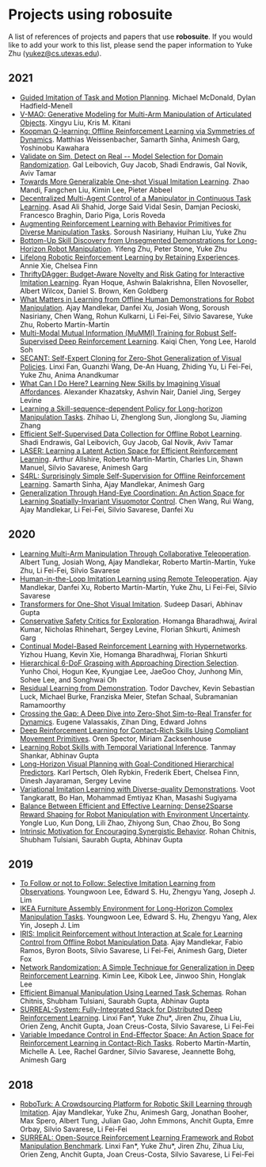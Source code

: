 # Projects using robosuite

A list of references of projects and papers that use **robosuite**. If you would like to add your work to this list, please send the paper information to Yuke Zhu ([yukez@cs.utexas.edu](mailto:yukez@cs.utexas.edu)).

## 2021

- [Guided Imitation of Task and Motion Planning](https://arxiv.org/abs/2112.03386). Michael McDonald, Dylan Hadfield-Menell
- [V-MAO: Generative Modeling for Multi-Arm Manipulation of Articulated Objects](https://arxiv.org/abs/2111.03987). Xingyu Liu, Kris M. Kitani
- [Koopman Q-learning: Offline Reinforcement Learning via Symmetries of Dynamics](https://arxiv.org/abs/2111.01365). Matthias Weissenbacher, Samarth Sinha, Animesh Garg, Yoshinobu Kawahara
- [Validate on Sim, Detect on Real -- Model Selection for Domain Randomization](https://arxiv.org/abs/2111.00765). Gal Leibovich, Guy Jacob, Shadi Endrawis, Gal Novik, Aviv Tamar
- [Towards More Generalizable One-shot Visual Imitation Learning](https://arxiv.org/abs/2110.13423). Zhao Mandi, Fangchen Liu, Kimin Lee, Pieter Abbeel
- [Decentralized Multi-Agent Control of a Manipulator in Continuous Task Learning](https://www.mdpi.com/2076-3417/11/21/10227). Asad Ali Shahid, Jorge Said Vidal Sesin, Damjan Pecioski, Francesco Braghin, Dario Piga, Loris Roveda
- [Augmenting Reinforcement Learning with Behavior Primitives for Diverse Manipulation Tasks](https://arxiv.org/abs/2110.03655). Soroush Nasiriany, Huihan Liu, Yuke Zhu
- [Bottom-Up Skill Discovery from Unsegmented Demonstrations for Long-Horizon Robot Manipulation](https://arxiv.org/abs/2109.13841). Yifeng Zhu, Peter Stone, Yuke Zhu
- [Lifelong Robotic Reinforcement Learning by Retaining Experiences](https://arxiv.org/abs/2109.09180). Annie Xie, Chelsea Finn
- [ThriftyDAgger: Budget-Aware Novelty and Risk Gating for Interactive Imitation Learning](https://arxiv.org/abs/2109.08273). Ryan Hoque, Ashwin Balakrishna, Ellen Novoseller, Albert Wilcox, Daniel S. Brown, Ken Goldberg
- [What Matters in Learning from Offline Human Demonstrations for Robot Manipulation](https://arxiv.org/abs/2108.03298). Ajay Mandlekar, Danfei Xu, Josiah Wong, Soroush Nasiriany, Chen Wang, Rohun Kulkarni, Li Fei-Fei, Silvio Savarese, Yuke Zhu, Roberto Martín-Martín
- [Multi-Modal Mutual Information (MuMMI) Training for Robust Self-Supervised Deep Reinforcement Learning](https://arxiv.org/abs/2107.02339). Kaiqi Chen, Yong Lee, Harold Soh
- [SECANT: Self-Expert Cloning for Zero-Shot Generalization of Visual Policies](https://arxiv.org/abs/2106.09678). Linxi Fan, Guanzhi Wang, De-An Huang, Zhiding Yu, Li Fei-Fei, Yuke Zhu, Anima Anandkumar
- [What Can I Do Here? Learning New Skills by Imagining Visual Affordances](https://arxiv.org/abs/2106.00671). Alexander Khazatsky, Ashvin Nair, Daniel Jing, Sergey Levine
- [Learning a Skill-sequence-dependent Policy for Long-horizon Manipulation Tasks](https://arxiv.org/abs/2105.05484). Zhihao Li, Zhenglong Sun, Jionglong Su, Jiaming Zhang
- [Efficient Self-Supervised Data Collection for Offline Robot Learning](https://arxiv.org/abs/2105.04607). Shadi Endrawis, Gal Leibovich, Guy Jacob, Gal Novik, Aviv Tamar
- [LASER: Learning a Latent Action Space for Efficient Reinforcement Learning](https://arxiv.org/abs/2103.15793). Arthur Allshire, Roberto Martín-Martín, Charles Lin, Shawn Manuel, Silvio Savarese, Animesh Garg
- [S4RL: Surprisingly Simple Self-Supervision for Offline Reinforcement Learning](https://arxiv.org/abs/2103.06326). Samarth Sinha, Ajay Mandlekar, Animesh Garg
- [Generalization Through Hand-Eye Coordination: An Action Space for Learning Spatially-Invariant Visuomotor Control](https://arxiv.org/abs/2103.00375). Chen Wang, Rui Wang, Ajay Mandlekar, Li Fei-Fei, Silvio Savarese, Danfei Xu

## 2020

- [Learning Multi-Arm Manipulation Through Collaborative Teleoperation](https://arxiv.org/abs/2012.06738). Albert Tung, Josiah Wong, Ajay Mandlekar, Roberto Martín-Martín, Yuke Zhu, Li Fei-Fei, Silvio Savarese
- [Human-in-the-Loop Imitation Learning using Remote Teleoperation](https://arxiv.org/abs/2012.06733). Ajay Mandlekar, Danfei Xu, Roberto Martín-Martín, Yuke Zhu, Li Fei-Fei, Silvio Savarese
- [Transformers for One-Shot Visual Imitation](https://arxiv.org/abs/2011.05970). Sudeep Dasari, Abhinav Gupta
- [Conservative Safety Critics for Exploration](https://arxiv.org/abs/2010.14497). Homanga Bharadhwaj, Aviral Kumar, Nicholas Rhinehart, Sergey Levine, Florian Shkurti, Animesh Garg
- [Continual Model-Based Reinforcement Learning with Hypernetworks](https://arxiv.org/abs/2009.11997). Yizhou Huang, Kevin Xie, Homanga Bharadhwaj, Florian Shkurti
- [Hierarchical 6-DoF Grasping with Approaching Direction Selection](http://rllab.snu.ac.kr/publications/papers/2020_icra_gads.pdf). Yunho Choi, Hogun Kee, Kyungjae Lee, JaeGoo Choy, Junhong Min, Sohee Lee, and Songhwai Oh
- [Residual Learning from Demonstration](https://arxiv.org/abs/2008.07682). Todor Davchev, Kevin Sebastian Luck, Michael Burke, Franziska Meier, Stefan Schaal, Subramanian Ramamoorthy
- [Crossing the Gap: A Deep Dive into Zero-Shot Sim-to-Real Transfer for Dynamics](https://arxiv.org/abs/2008.06686). Eugene Valassakis, Zihan Ding, Edward Johns
- [Deep Reinforcement Learning for Contact-Rich Skills Using Compliant Movement Primitives](https://arxiv.org/abs/2008.13223). Oren Spector, Miriam Zacksenhouse
- [Learning Robot Skills with Temporal Variational Inference](https://arxiv.org/abs/2006.16232). Tanmay Shankar, Abhinav Gupta
- [Long-Horizon Visual Planning with Goal-Conditioned Hierarchical Predictors](https://arxiv.org/abs/2006.13205). Karl Pertsch, Oleh Rybkin, Frederik Ebert, Chelsea Finn, Dinesh Jayaraman, Sergey Levine
- [Variational Imitation Learning with Diverse-quality Demonstrations](https://proceedings.icml.cc/static/paper_files/icml/2020/577-Paper.pdf). Voot Tangkaratt, Bo Han, Mohammad Emtiyaz Khan, Masashi Sugiyama
- [Balance Between Efficient and Effective Learning: Dense2Sparse Reward Shaping for Robot Manipulation with Environment Uncertainty](https://arxiv.org/abs/2003.02740). Yongle Luo, Kun Dong, Lili Zhao, Zhiyong Sun, Chao Zhou, Bo Song
- [Intrinsic Motivation for Encouraging Synergistic Behavior](https://arxiv.org/abs/2002.05189). Rohan Chitnis, Shubham Tulsiani, Saurabh Gupta, Abhinav Gupta

## 2019

- [To Follow or not to Follow: Selective Imitation Learning from Observations](https://arxiv.org/abs/1912.07670). Youngwoon Lee, Edward S. Hu, Zhengyu Yang, Joseph J. Lim
- [IKEA Furniture Assembly Environment for Long-Horizon Complex Manipulation Tasks](https://arxiv.org/abs/1911.07246). Youngwoon Lee, Edward S. Hu, Zhengyu Yang, Alex Yin, Joseph J. Lim
- [IRIS: Implicit Reinforcement without Interaction at Scale for Learning Control from Offline Robot Manipulation Data](https://arxiv.org/abs/1911.05321). Ajay Mandlekar, Fabio Ramos, Byron Boots, Silvio Savarese, Li Fei-Fei, Animesh Garg, Dieter Fox
- [Network Randomization: A Simple Technique for Generalization in Deep Reinforcement Learning](https://arxiv.org/abs/1910.05396). Kimin Lee, Kibok Lee, Jinwoo Shin, Honglak Lee
- [Efficient Bimanual Manipulation Using Learned Task Schemas](https://arxiv.org/abs/1909.13874). Rohan Chitnis, Shubham Tulsiani, Saurabh Gupta, Abhinav Gupta
- [SURREAL-System: Fully-Integrated Stack for Distributed Deep Reinforcement Learning](https://arxiv.org/abs/1909.12989). Linxi Fan\*, Yuke Zhu\*, Jiren Zhu, Zihua Liu, Orien Zeng, Anchit Gupta, Joan Creus-Costa, Silvio Savarese, Li Fei-Fei
- [Variable Impedance Control in End-Effector Space: An Action Space for Reinforcement Learning in Contact-Rich Tasks](https://arxiv.org/abs/1906.08880). Roberto Martín-Martín, Michelle A. Lee, Rachel Gardner, Silvio Savarese, Jeannette Bohg, Animesh Garg

## 2018

- [RoboTurk: A Crowdsourcing Platform for Robotic Skill Learning through Imitation](https://arxiv.org/abs/1811.02790). Ajay Mandlekar, Yuke Zhu, Animesh Garg, Jonathan Booher, Max Spero, Albert Tung, Julian Gao, John Emmons, Anchit Gupta, Emre Orbay, Silvio Savarese, Li Fei-Fei
- [SURREAL: Open-Source Reinforcement Learning Framework and Robot Manipulation Benchmark](http://svl.stanford.edu/assets/papers/fan2018corl.pdf). Linxi Fan\*, Yuke Zhu\*, Jiren Zhu, Zihua Liu, Orien Zeng, Anchit Gupta, Joan Creus-Costa, Silvio Savarese, Li Fei-Fei
